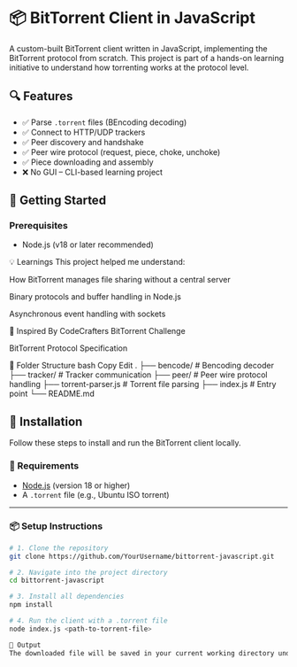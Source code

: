# 📦 BitTorrent Client in JavaScript

A custom-built BitTorrent client written in JavaScript, implementing the BitTorrent protocol from scratch. This project is part of a hands-on learning initiative to understand how torrenting works at the protocol level.

## 🔍 Features

- ✅ Parse `.torrent` files (BEncoding decoding)
- ✅ Connect to HTTP/UDP trackers
- ✅ Peer discovery and handshake
- ✅ Peer wire protocol (request, piece, choke, unchoke)
- ✅ Piece downloading and assembly
- ❌ No GUI – CLI-based learning project

## 🚀 Getting Started

### Prerequisites

- Node.js (v18 or later recommended)

 💡 Learnings
This project helped me understand:

How BitTorrent manages file sharing without a central server

Binary protocols and buffer handling in Node.js

Asynchronous event handling with sockets

🔗 Inspired By
CodeCrafters BitTorrent Challenge

BitTorrent Protocol Specification

📂 Folder Structure
bash
Copy
Edit
.
├── bencode/              # Bencoding decoder
├── tracker/              # Tracker communication
├── peer/                 # Peer wire protocol handling
├── torrent-parser.js     # Torrent file parsing
├── index.js              # Entry point
└── README.md


## 🚀 Installation

Follow these steps to install and run the BitTorrent client locally.

### 🧰 Requirements

- [Node.js](https://nodejs.org/) (version 18 or higher)
- A `.torrent` file (e.g., Ubuntu ISO torrent)

---

### 📦 Setup Instructions

```bash
# 1. Clone the repository
git clone https://github.com/YourUsername/bittorrent-javascript.git

# 2. Navigate into the project directory
cd bittorrent-javascript

# 3. Install all dependencies
npm install

# 4. Run the client with a .torrent file
node index.js <path-to-torrent-file>

📁 Output
The downloaded file will be saved in your current working directory under the filename defined in the .torrent metadata.
